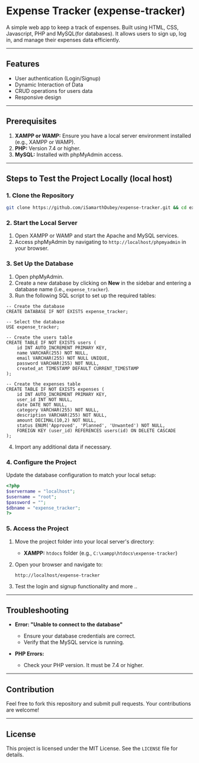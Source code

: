 # Expense Tracker (expense-tracker)

A simple web app to keep a track of expenses. Built using HTML, CSS, Javascript, PHP and MySQL(for databases). It allows users to sign up, log in, and manage their expenses data efficiently.

---

## Features
- User authentication (Login/Signup)
- Dynamic Interaction of Data
- CRUD operations for users data
- Responsive design

---

## Prerequisites

1. **XAMPP or WAMP:** Ensure you have a local server environment installed (e.g., XAMPP or WAMP).
2. **PHP:** Version 7.4 or higher.
3. **MySQL:** Installed with phpMyAdmin access.

---

## Steps to Test the Project Locally (local host)

### 1. Clone the Repository
```bash
git clone https://github.com/iSamarthDubey/expense-tracker.git && cd expense-tracker
```

### 2. Start the Local Server

1. Open XAMPP or WAMP and start the Apache and MySQL services.
2. Access phpMyAdmin by navigating to `http://localhost/phpmyadmin` in your browser.

### 3. Set Up the Database

1. Open phpMyAdmin.
2. Create a new database by clicking on **New** in the sidebar and entering a database name (i.e., `expense_tracker`).
3. Run the following SQL script to set up the required tables:

```mysql
-- Create the database
CREATE DATABASE IF NOT EXISTS expense_tracker;

-- Select the database
USE expense_tracker;

-- Create the users table
CREATE TABLE IF NOT EXISTS users (
    id INT AUTO_INCREMENT PRIMARY KEY,
    name VARCHAR(255) NOT NULL,
    email VARCHAR(255) NOT NULL UNIQUE,
    password VARCHAR(255) NOT NULL,
    created_at TIMESTAMP DEFAULT CURRENT_TIMESTAMP
);

-- Create the expenses table
CREATE TABLE IF NOT EXISTS expenses (
    id INT AUTO_INCREMENT PRIMARY KEY,
    user_id INT NOT NULL,
    date DATE NOT NULL,
    category VARCHAR(255) NOT NULL,
    description VARCHAR(255) NOT NULL,
    amount DECIMAL(10,2) NOT NULL,
    status ENUM('Approved', 'Planned', 'Unwanted') NOT NULL,
    FOREIGN KEY (user_id) REFERENCES users(id) ON DELETE CASCADE
);

```

4. Import any additional data if necessary.

### 4. Configure the Project

Update the database configuration to match your local setup:
   ```php
   <?php
   $servername = "localhost";
   $username = "root";
   $password = "";
   $dbname = "expense_tracker";
   ?>
   ```

### 5. Access the Project

1. Move the project folder into your local server's directory:
   - **XAMPP:** `htdocs` folder (e.g., `C:\xampp\htdocs\expense-tracker`)

2. Open your browser and navigate to:
   ```
   http://localhost/expense-tracker
   ```

3. Test the login and signup functionality and more ..

---

## Troubleshooting

- **Error: "Unable to connect to the database"**
  - Ensure your database credentials are correct.
  - Verify that the MySQL service is running.

- **PHP Errors:**
  - Check your PHP version. It must be 7.4 or higher.

---

## Contribution
Feel free to fork this repository and submit pull requests. Your contributions are welcome!

---

## License
This project is licensed under the MIT License. See the `LICENSE` file for details.
